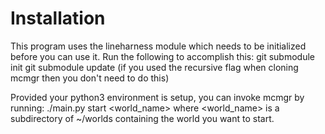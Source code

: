 # Installation
This program uses the lineharness module which needs to be initialized before
you can use it. Run the following to accomplish this:
  git submodule init
  git submodule update
(if you used the recursive flag when cloning mcmgr then you don't need to do
this)

Provided your python3 environment is setup, you can invoke mcmgr by running:
  ./main.py start <world_name>
where <world_name> is a subdirectory of ~/worlds
containing the world you want to start.

